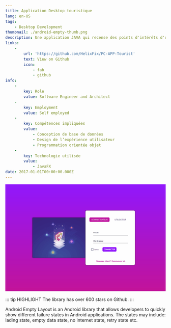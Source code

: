 ```yaml
---
title: Application Desktop touristique
lang: en-US
tags:
    - Desktop Development
thumbnail: ./android-empty-thumb.png
description: Une application JAVA qui recense des points d'intérêts d'une ville.
links:
    -
        url: 'https://github.com/HelixFix/PC-APP-Tourist'
        text: View on Github
        icon:
            - fab
            - github
info:
    -
        key: Role
        value: Software Engineer and Architect
    -
        key: Employment
        value: Self employed
    -
        key: Compétences impliquées
        value:
            - Conception de base de données
            - Design de l’expérience utilisateur
            - Programmation orientée objet
    -
        key: Technologie utilisée
        value:
            - JavaFX
date: 2017-01-01T00:00:00.000Z
---
```

![An image](/StageTwo.gif)

::: tip HIGHLIGHT
The library has over 600 stars on Github.
:::

Android Empty Layout is an Android library that allows developers to quickly show different failure states in Android applications. The states may include: lading state, empty data state, no internet state, retry state etc.
